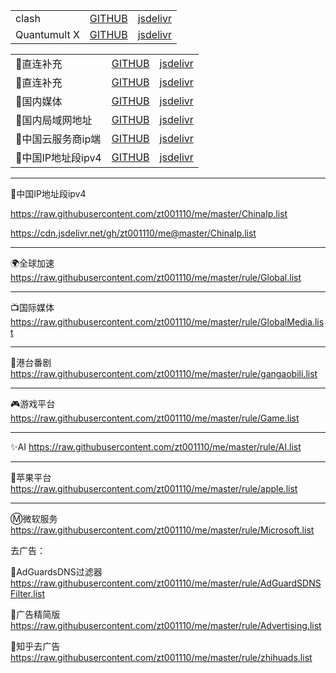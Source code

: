 
<table align="center">
  <tr>
    <td>clash</td>
    <td><a href="https://raw.githubusercontent.com/zt001110/me/master/clash.ini" target="_blank">GITHUB</a></td>
    <td><a href="https://cdn.jsdelivr.net/gh/zt001110/me@master/clash.ini" target="_blank">jsdelivr</a></td>
  </tr>
  <tr>
    <td>Quantumult X</td>
    <td><a href="https://raw.githubusercontent.com/zt001110/me/master/mlitm.conf" target="_blank">GITHUB</a></td>
    <td><a href="https://cdn.jsdelivr.net/gh/zt001110/me@master/mlitm.conf" target="_blank">jsdelivr</a></td>
  </tr>
</table>

<table align="center">
  <tr>
    <td>🎯直连补充</td>
    <td><a href="https://raw.githubusercontent.com/zt001110/me/master/rule/zhilian.list" target="_blank">GITHUB</a></td>
    <td><a href="https://cdn.jsdelivr.net/gh/zt001110/me@master/rule/zhilian.list" target="_blank">jsdelivr</a></td>
  </tr>
  <tr>
    <td>🎯直连补充</td>
    <td><a href="https://raw.githubusercontent.com/zt001110/me/master/chinese.list" target="_blank">GITHUB</a></td>
    <td><a href="https://cdn.jsdelivr.net/gh/zt001110/me@master/chinese.list" target="_blank">jsdelivr</a></td>
  </tr>
    <tr>
    <td>🎯国内媒体</td>
    <td><a href="https://raw.githubusercontent.com/zt001110/me/master/chineseMedia.list" target="_blank">GITHUB</a></td>
    <td><a href="https://cdn.jsdelivr.net/gh/zt001110/me@master/chineseMedia.list" target="_blank">jsdelivr</a></td>
  </tr>
    <tr>
    <td>🎯国内局域网地址</td>
    <td><a href="https://raw.githubusercontent.com/zt001110/me/master/cnlan.list" target="_blank">GITHUB</a></td>
    <td><a href="https://cdn.jsdelivr.net/gh/zt001110/me@master/cnlan.list" target="_blank">jsdelivr</a></td>
  </tr>
    <tr>
    <td>🎯中国云服务商ip端</td>
    <td><a href="https://raw.githubusercontent.com/zt001110/me/master/ChinaCompanyIp.list" target="_blank">GITHUB</a></td>
    <td><a href="https://cdn.jsdelivr.net/gh/zt001110/me@master/ChinaCompanyIp.list" target="_blank">jsdelivr</a></td>
  </tr>
    <tr>
    <td>🎯中国IP地址段ipv4</td>
    <td><a href="https://raw.githubusercontent.com/zt001110/me/master/ChinaIp.list" target="_blank">GITHUB</a></td>
    <td><a href="https://cdn.jsdelivr.net/gh/zt001110/me@master/ChinaIp.list" target="_blank">jsdelivr</a></td>
  </tr>
</table>






---------------------------------------------------------------------------------------

🎯中国IP地址段ipv4

https://raw.githubusercontent.com/zt001110/me/master/ChinaIp.list

https://cdn.jsdelivr.net/gh/zt001110/me@master/ChinaIp.list

---------------------------------------------------------------------------------------

🌍全球加速 https://raw.githubusercontent.com/zt001110/me/master/rule/Global.list

---------------------------------------------------------------------------------------

📺国际媒体 https://raw.githubusercontent.com/zt001110/me/master/rule/GlobalMedia.list

---------------------------------------------------------------------------------------

🎥港台番剧 https://raw.githubusercontent.com/zt001110/me/master/rule/gangaobili.list

---------------------------------------------------------------------------------------

🎮游戏平台 https://raw.githubusercontent.com/zt001110/me/master/rule/Game.list

---------------------------------------------------------------------------------------

✨AI https://raw.githubusercontent.com/zt001110/me/master/rule/AI.list

---------------------------------------------------------------------------------------

🍎苹果平台 https://raw.githubusercontent.com/zt001110/me/master/rule/apple.list

---------------------------------------------------------------------------------------

Ⓜ️微软服务 https://raw.githubusercontent.com/zt001110/me/master/rule/Microsoft.list

去广告：

🛑AdGuardsDNS过滤器 https://raw.githubusercontent.com/zt001110/me/master/rule/AdGuardSDNSFilter.list

🛑广告精简版 https://raw.githubusercontent.com/zt001110/me/master/rule/Advertising.list

🛑知乎去广告 https://raw.githubusercontent.com/zt001110/me/master/rule/zhihuads.list


